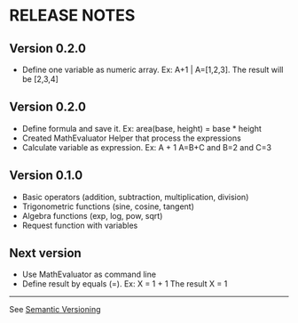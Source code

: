 # RELEASE NOTES

## Version 0.2.0
- Define one variable as numeric array. Ex: A+1 | A=[1,2,3]. The result will be [2,3,4]

## Version 0.2.0
- Define formula and save it. Ex: area(base, height) = base * height
- Created MathEvaluator Helper that process the expressions
- Calculate variable as expression. Ex: A + 1 A=B+C and B=2 and C=3

## Version 0.1.0
- Basic operators (addition, subtraction, multiplication, division)
- Trigonometric functions (sine, cosine, tangent)
- Algebra functions (exp, log, pow, sqrt)
- Request function with variables

## Next version
- Use MathEvaluator as command line
- Define result by equals (=). Ex: X = 1 + 1 The result X = 1 

------------------------------------------------------------
See [Semantic Versioning](http://semver.org/) 